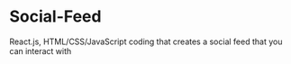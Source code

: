 # Social-Feed
React.js, HTML/CSS/JavaScript coding that creates a social feed that you can interact with
